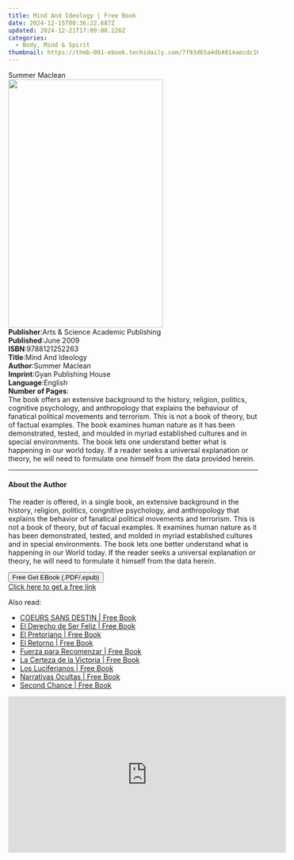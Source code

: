 ```yaml
---
title: Mind And Ideology | Free Book
date: 2024-12-15T00:36:22.687Z
updated: 2024-12-21T17:09:08.226Z
categories:
  - Body, Mind & Spirit
thumbnail: https://thmb-001-ebook.techidaily.com/7f93d65a4db4014aecdc167b7b4339703c37e48bec2590d1fab4a76cd2cdebf0.jpg
---
```

<main id="book-container">
  <div class="flex flex-col">
    <div class="book-brief flex-1 py-6 px-4 sm:p-6 md:py-10 md:px-8">
      <!-- brief-->
      <div class="book-brief-main">Summer Maclean</div>
    </div>
    <div
      class="book-meta-info flex-1 grid gap-4 col-start-1 col-end-3 row-start-1 sm:mb-6 sm:grid-cols-4 lg:gap-6 lg:col-start-2 lg:row-end-6 lg:row-span-6 lg:mb-0"
    >
      <div
        class="book-meta-info-left place-content-center mt-4 p-4 text-sm leading-6 col-start-2 col-span-2 dark:text-slate-400"
      >
        <img
          class="w-full h-500 object-cover rounded-lg sm:h-255 sm:col-span-2 lg:col-span-full"
          src="https://img-001-ebook.techidaily.com/eaa6c6d3f767e1d55b82ae55e629afaec8f8cb08631495b7f4d6a12b69c95b06.jpg"
          alt=""
          width="312"
          height="500"
        />
      </div>
      <div
        class="book-meta-info-right mt-2 col-start-1 row-start-2 col-span-3 self-center"
      >
        <!-- meta data  -->
        <div class="flex flex-col px-4 md:px-8">
          <div class="flex-1">
            <strong>Publisher</strong>:<span class="px-2"
              >Arts &amp; Science Academic Publishing</span
            >
          </div>
          <div class="flex-1">
            <strong>Published</strong>:<span class="px-2">June 2009</span>
          </div>
          <div class="flex-1">
            <strong>ISBN</strong>:<span class="px-2">9788121252263</span>
          </div>
          <div class="flex-1">
            <strong>Title</strong>:<span class="px-2">Mind And Ideology</span>
          </div>
          <div class="flex-1">
            <strong>Author</strong>:<span class="px-2">Summer Maclean</span>
          </div>
          <div class="flex-1">
            <strong>Imprint</strong>:<span class="px-2"
              >Gyan Publishing House</span
            >
          </div>
          <div class="flex-1">
            <strong>Language</strong>:<span class="px-2">English</span>
          </div>
          <div class="flex-1">
            <strong>Number of Pages</strong>:<span class="px-2"></span>
          </div>
        </div>
      </div>
    </div>
    <div class="book-description flex-1 py-6 px-4 sm:p-6 md:py-10 md:px-8">
      <div class="book-description-main">
        <div accordion-content="" id="description">
          The book offers an extensive background to the history, religion,
          politics, cognitive psychology, and anthropology that explains the
          behaviour of fanatical political movements and terrorism. This is not
          a book of theory, but of factual examples. The book examines human
          nature as it has been demonstrated, tested, and moulded in myriad
          established cultures and in special environments. The book lets one
          understand better what is happening in our world today. If a reader
          seeks a universal explanation or theory, he will need to formulate one
          himself from the data provided herein.
        </div>
      </div>
    </div>
    <div class="book-excerpts flex-1 py-6 px-4 sm:p-6 md:py-10 md:px-8">
      <!-- excerpts-->
      <div class="book-excerpts-main">
        <hr />
        <h4 class="placeholder placeholder-heading">
          <span>About the Author</span>
        </h4>
        <p>
          The reader is offered, in a single book, an extensive background in
          the history, religion, politics, congnitive psychology, and
          anthropology that explains the behavior of fanatical political
          movements and terrorism. This is not a book of theory, but of facual
          examples. It examines human nature as it has been demonstrated,
          tested, and molded in myriad established cultures and in special
          environments. The book lets one better understand what is happening in
          our World today. If the reader seeks a universal explanation or
          theory, he will need to formulate it himself from the data herein.
        </p>
      </div>
    </div>
    <div
      class="book-about-author flex-1 py-6 px-4 sm:p-6 md:py-10 md:px-8"
    ></div>
    <div class="book-free-get flex-1 py-6 px-4 sm:p-6 md:py-10 md:px-8">
      <button
        id="btn-free-get"
        class="bg-blue-500 hover:bg-blue-700 text-white font-bold py-2 px-4 rounded"
      >
        Free Get EBook (.PDF/.epub)
      </button>
      <div id="countdown-display" class="px-2 text-lg mt-2"></div>
      <a
        id="free-link"
        class="hidden bg-blue-500 hover:bg-blue-700 text-white font-bold py-2 px-4 rounded"
        href="https://www.ebooks.com/en-us/book/95776658/mind-and-ideology/summer-maclean/"
        target="_blank"
        >Click here to get a free link</a
      >
    </div>
    <script>
      let countdownTime = 0;
      let countdownInterval = null;
      document
        .getElementById('btn-free-get')
        .addEventListener('click', startCountdown);
      function startCountdown() {
        countdownTime = new Date().getTime() + 60000 * 3;
        countdownInterval = setInterval(updateCountdown, 1000);
        document.getElementById('btn-free-get').disabled = true;
        document
          .getElementById('btn-free-get')
          .classList.add('bg-gray-500', 'cursor-not-allowed');
      }
      function updateCountdown() {
        let currentTime = new Date().getTime();
        let timeLeft = countdownTime - currentTime;
        let secondsLeft = Math.floor(timeLeft / 1000);
        document.getElementById('countdown-display').innerHTML =
          `Remaining time: ${secondsLeft} seconds.`;
        if (secondsLeft <= 0) {
          clearInterval(countdownInterval);
          document.getElementById('btn-free-get').classList.add('hidden');
          document.getElementById('free-link').classList.remove('hidden');
          document.getElementById('countdown-display').innerHTML = '';
        }
      }
    </script>
  </div>
</main>

<ins class="adsbygoogle"
      style="display:block"
      data-ad-client="ca-pub-7571918770474297"
      data-ad-slot="8358498916"
      data-ad-format="auto"
      data-full-width-responsive="true"></ins>
    

<span class="atpl-alsoreadstyle">Also read:</span>
<div><ul>
<li><a href="https://novels-ebooks.techidaily.com/210966357-9781088239803-coeurs-sans-destin/"><u>COEURS SANS DESTIN | Free Book</u></a></li>
<li><a href="https://novels-ebooks.techidaily.com/210966398-9781088235881-el-derecho-de-ser-feliz/"><u>El Derecho de Ser Feliz | Free Book</u></a></li>
<li><a href="https://novels-ebooks.techidaily.com/210966358-9781088233207-el-pretoriano/"><u>El Pretoriano | Free Book</u></a></li>
<li><a href="https://novels-ebooks.techidaily.com/210966387-9781088236185-el-retorno/"><u>El Retorno | Free Book</u></a></li>
<li><a href="https://novels-ebooks.techidaily.com/210966361-9781088236666-fuerza-para-recomenzar/"><u>Fuerza para Recomenzar | Free Book</u></a></li>
<li><a href="https://novels-ebooks.techidaily.com/210966359-9781088236826-la-certeza-de-la-victoria/"><u>La Certeza de la Victoria | Free Book</u></a></li>
<li><a href="https://novels-ebooks.techidaily.com/210966360-9781088232675-los-luciferianos/"><u>Los Luciferianos | Free Book</u></a></li>
<li><a href="https://novels-ebooks.techidaily.com/210966362-9781088233108-narrativas-ocultas/"><u>Narrativas Ocultas | Free Book</u></a></li>
<li><a href="https://novels-ebooks.techidaily.com/210966388-9781088125724-second-chance/"><u>Second Chance | Free Book</u></a></li>
</ul></div>

<!-- affiliate ads begin -->
<iframe width="560" height="315" src="https://www.youtube.com/embed/MPoakxUNf9o?si=S-ppSqzHzN9VrxC7" title="YouTube video player" frameborder="0" allow="accelerometer; autoplay; clipboard-write; encrypted-media; gyroscope; picture-in-picture; web-share" referrerpolicy="strict-origin-when-cross-origin" allowfullscreen></iframe>
<!-- affiliate ads end -->

